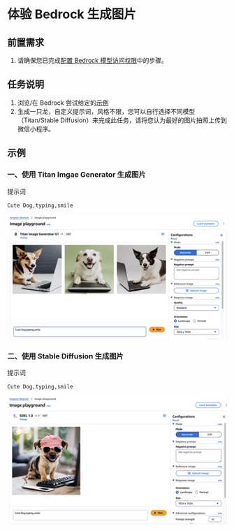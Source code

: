 # 体验 Bedrock 生成图片

## 前置需求

1. 请确保您已完成[配置 Bedrock 模型访问权限](../01_前置需求/01_配置Bedrock模型访问权限.md)中的步骤。

## 任务说明

1. 浏览/在 Bedrock 尝试给定的[示例](#示例)
2. 生成一只龙，自定义提示词，风格不限，您可以自行选择不同模型（Titan/Stable Diffusion）来完成此任务，请将您认为最好的图片拍照上传到微信小程序。

## 示例

### 一、使用 Titan Imgae Generator 生成图片

提示词

```
Cute Dog,typing,smile
```

![image](../../images/07_workshop_images/bedrock_image_01.png)

### 二、使用 Stable Diffusion 生成图片

提示词

```
Cute Dog,typing,smile
```

![image](../../images/07_workshop_images/bedrock_image_02.png)

